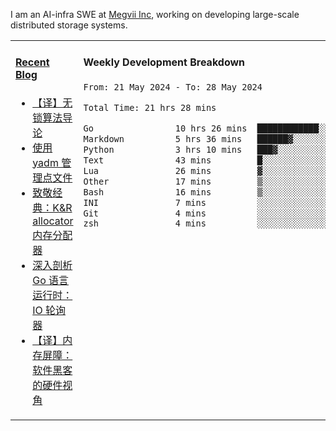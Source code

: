 I am an AI-infra SWE at [Megvii Inc](https://en.megvii.com/), working on developing large-scale distributed storage systems.

<table width="960px">
<tr>
<td valign="top" width="50%">

#### <a href="https://www.kongjun18.me" target="_blank">Recent Blog</a>

<!-- BLOG-POST-LIST:START -->
- [【译】无锁算法导论](https://kongjun18.github.io/posts/2023/07/14/)
- [使用 yadm 管理点文件](https://kongjun18.github.io/posts/2023/04/07/)
- [致敬经典：K&amp;R allocator 内存分配器](https://kongjun18.github.io/posts/2022/12/12/)
- [深入剖析 Go 语言运行时：IO 轮询器](https://kongjun18.github.io/posts/2022/11/21/)
- [【译】内存屏障：软件黑客的硬件视角](https://kongjun18.github.io/posts/2022/11/03/)
<!-- BLOG-POST-LIST:END -->

</td>
<td valign="top" width="50%">

#### Weekly Development Breakdown

<!--START_SECTION:waka-->

```txt
From: 21 May 2024 - To: 28 May 2024

Total Time: 21 hrs 28 mins

Go                10 hrs 26 mins  ████████████░░░░░░░░░░░░░   48.62 %
Markdown          5 hrs 36 mins   ██████▓░░░░░░░░░░░░░░░░░░   26.09 %
Python            3 hrs 10 mins   ███▓░░░░░░░░░░░░░░░░░░░░░   14.79 %
Text              43 mins         █░░░░░░░░░░░░░░░░░░░░░░░░   03.37 %
Lua               26 mins         ▓░░░░░░░░░░░░░░░░░░░░░░░░   02.09 %
Other             17 mins         ▒░░░░░░░░░░░░░░░░░░░░░░░░   01.38 %
Bash              16 mins         ▒░░░░░░░░░░░░░░░░░░░░░░░░   01.27 %
INI               7 mins          ░░░░░░░░░░░░░░░░░░░░░░░░░   00.60 %
Git               4 mins          ░░░░░░░░░░░░░░░░░░░░░░░░░   00.36 %
zsh               4 mins          ░░░░░░░░░░░░░░░░░░░░░░░░░   00.32 %
```

<!--END_SECTION:waka-->
</td>
</tr>

</table>
